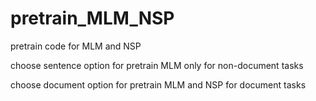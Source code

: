 # pretrain_MLM_NSP
pretrain code for MLM and NSP

choose sentence option for pretrain MLM only for non-document tasks

choose document option for pretrain MLM and NSP for document tasks
